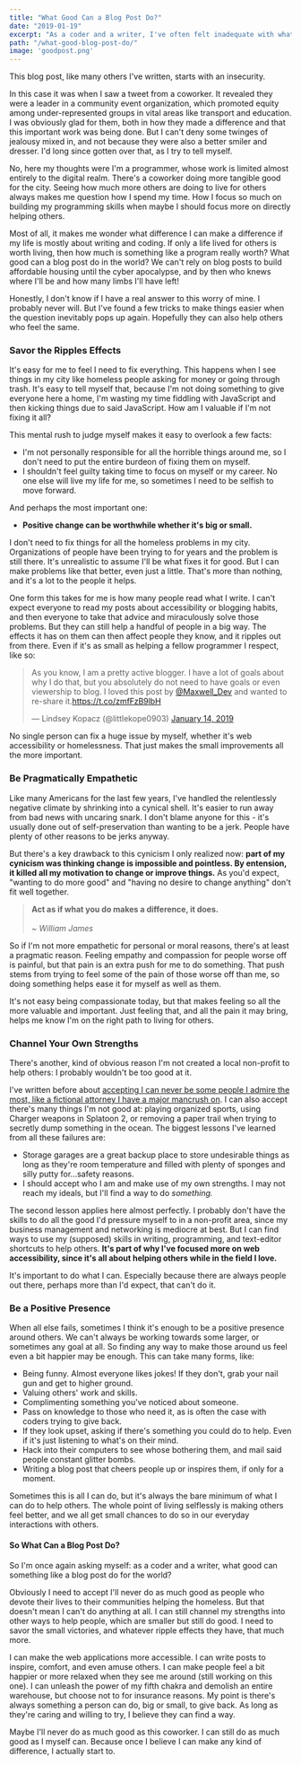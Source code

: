 ```yaml
---
title: "What Good Can a Blog Post Do?"
date: "2019-01-19"
excerpt: "As a coder and a writer, I've often felt inadequate with what I'm giving back to the world. But there are ways I can give back, however small they are."
path: "/what-good-blog-post-do/"
image: 'goodpost.png'
---
```

This blog post, like many others I've written, starts with an insecurity.

In this case it was when I saw a tweet from a coworker. It revealed they were a leader in a community event organization, which promoted equity among under-represented groups in vital areas like transport and education. I was obviously glad for them, both in how they made a difference and that this important work was being done. But I can't deny some twinges of jealousy mixed in, and not because they were also a better smiler and dresser. I'd long since gotten over that, as I try to tell myself.

No, here my thoughts were I'm a programmer, whose work is limited almost entirely to the digital realm. There's a coworker doing more tangible good for the city. Seeing how much more others are doing to live for others always makes me question how I spend my time. How I focus so much on building my programming skills when maybe I should focus more on directly helping others.

Most of all, it makes me wonder what difference I can make a difference if my life is mostly about writing and coding. If only a life lived for others is worth living, then how much is something like a program really worth? What good can a blog post do in the world? We can't rely on blog posts to build affordable housing until the cyber apocalypse, and by then who knews where I'll be and how many limbs I'll have left!

Honestly, I don't know if I have a real answer to this worry of mine. I probably never will. But I've found a few tricks to make things easier when the question inevitably pops up again. Hopefully they can also help others who feel the same.

### Savor the Ripples Effects

It's easy for me to feel I need to fix everything. This happens when I see things in my city like homeless people asking for money or going through trash. It's easy to tell myself that, because I'm not doing something to give everyone here a home, I'm wasting my time fiddling with JavaScript and then kicking things due to said JavaScript. How am I valuable if I'm not fixing it all?

This mental rush to judge myself makes it easy to overlook a few facts:

* I'm not personally responsible for all the horrible things around me, so I don't need to put the entire burdeon of fixing them on myself.
* I shouldn't feel guilty taking time to focus on myself or my career. No one else will live my life for me, so sometimes I need to be selfish to move forward.

And perhaps the most important one:

* **Positive change can be worthwhile whether it's big or small.**

I don't need to fix things for all the homeless problems in my city. Organizations of people have been trying to for years and the problem is still there. It's unrealistic to assume I'll be what fixes it for good. But I can make problems like that better, even just a little. That's more than nothing, and it's a lot to the people it helps.

One form this takes for me is how many people read what I write. I can't expect everyone to read my posts about accessibility or blogging habits, and then everyone to take that advice and miraculously solve those problems. But they can still help a handful of people in a big way. The effects it has on them can then affect people they know, and it ripples out from there. Even if it's as small as helping a fellow programmer I respect, like so:

<blockquote class="twitter-tweet" data-lang="en"><p lang="en" dir="ltr">As you know, I am a pretty active blogger. I have a lot of goals about why I do that, but you absolutely do not need to have goals or even viewership to blog. I loved this post by <a href="https://twitter.com/Maxwell_Dev?ref_src=twsrc%5Etfw">@Maxwell_Dev</a> and wanted to re-share it.<a href="https://t.co/zmfFzB9lbH">https://t.co/zmfFzB9lbH</a></p>&mdash; Lindsey Kopacz (@littlekope0903) <a href="https://twitter.com/littlekope0903/status/1084797372616634369?ref_src=twsrc%5Etfw">January 14, 2019</a></blockquote>
<script async src="https://platform.twitter.com/widgets.js" charset="utf-8"></script>

No single person can fix a huge issue by myself, whether it's web accessibility or homelessness. That just makes the small improvements all the more important.

### Be Pragmatically Empathetic

Like many Americans for the last few years, I've handled the relentlessly negative climate by shrinking into a cynical shell. It's easier to run away from bad news with uncaring snark. I don't blame anyone for this - it's usually done out of self-preservation than wanting to be a jerk. People have plenty of other reasons to be jerks anyway.

But there's a key drawback to this cynicism I only realized now: **part of my cynicism was thinking change is impossible and pointless. By entension, it killed all my motivation to change or improve things.** As you'd expect, "wanting to do more good" and "having no desire to change anything" don't fit well together.

> **Act as if what you do makes a difference, it does.**
> <br />
> <br />
> *~ William James*

So if I'm not more empathetic for personal or moral reasons, there's at least a pragmatic reason. Feeling empathy and compassion for people worse off is painful, but that pain is an extra push for me to do something. That push stems from trying to feel some of the pain of those worse off than me, so doing something helps ease it for myself as well as them.

It's not easy being compassionate today, but that makes feeling so all the more valuable and important. Just feeling that, and all the pain it may bring, helps me know I'm on the right path to living for others.

### Channel Your Own Strengths

There's another, kind of obvious reason I'm not created a local non-profit to help others: I probably wouldn't be too good at it.

I've written before about [accepting I can never be some people I admire the most, like a fictional attorney I have a major mancrush on](https://www.maxwellantonucci.com/notes/2018-10-07.html). I can also accept there's many things I'm not good at: playing organized sports, using Charger weapons in Splatoon 2, or removing a paper trail when trying to secretly dump something in the ocean. The biggest lessons I've learned from all these failures are:

* Storage garages are a great backup place to store undesirable things as long as they're room temperature and filled with plenty of sponges and silly putty for...safety reasons.
* I should accept who I am and make use of my own strengths. I may not reach my ideals, but I'll find a way to do _something._

The second lesson applies here almost perfectly. I probably don't have the skills to do all the good I'd pressure myself to in a non-profit area, since my business management and networking is mediocre at best. But I can find ways to use my (supposed) skills in writing, programming, and text-editor shortcuts to help others. **It's part of why I've focused more on web accessibility, since it's all about helping others while in the field I love.**

It's important to do what I can. Especially because there are always people out there, perhaps more than I'd expect, that can't do it.

### Be a Positive Presence

When all else fails, sometimes I think it's enough to be a positive presence around others. We can't always be working towards some larger, or sometimes any goal at all. So finding any way to make those around us feel even a bit happier may be enough. This can take many forms, like:

* Being funny. Almost everyone likes jokes! If they don't, grab your nail gun and get to higher ground.
* Valuing others' work and skills.
* Complimenting something you've noticed about someone.
* Pass on knowledge to those who need it, as is often the case with coders trying to give back.
* If they look upset, asking if there's something you could do to help. Even if it's just listening to what's on their mind.
* Hack into their computers to see whose bothering them, and mail said people constant glitter bombs.
* Writing a blog post that cheers people up or inspires them, if only for a moment.

Sometimes this is all I can do, but it's always the bare minimum of what I can do to help others. The whole point of living selflessly is making others feel better, and we all get small chances to do so in our everyday interactions with others.

#### So What Can a Blog Post Do?

So I'm once again asking myself: as a coder and a writer, what good can something like a blog post do for the world?

Obviously I need to accept I'll never do as much good as people who devote their lives to their communities helping the homeless. But that doesn't mean I can't do anything at all. I can still channel my strengths into other ways to help people, which are smaller but still do good. I need to savor the small victories, and whatever ripple effects they have, that much more.

I can make the web applications more accessible. I can write posts to inspire, comfort, and even amuse others. I can make people feel a bit happier or more relaxed when they see me around (still working on this one). I can unleash the power of my fifth chakra and demolish an entire warehouse, but choose not to for insurance reasons. My point is there's always something a person can do, big or small, to give back. As long as they're caring and willing to try, I believe they can find a way.

Maybe I'll never do as much good as this coworker. I can still do as much good as I myself can. Because once I believe I can make any kind of difference, I actually start to.
